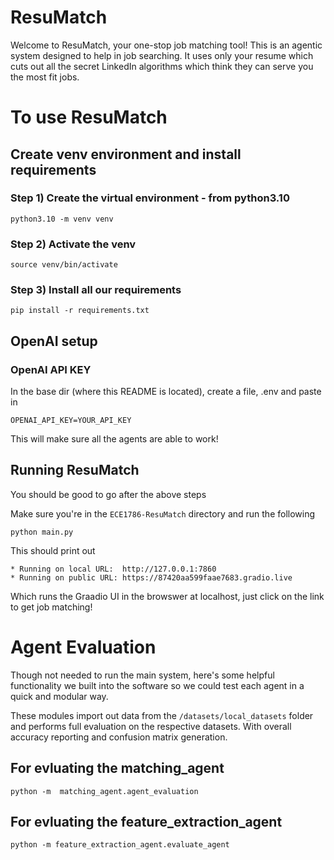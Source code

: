# ResuMatch

Welcome to ResuMatch, your one-stop job matching tool! This is an agentic system designed to help in job searching. It uses only your resume which cuts out all the secret LinkedIn algorithms which think they can serve you the most fit jobs.

# To use ResuMatch

## Create venv environment and install requirements

### Step 1) Create the virtual environment - from python3.10
```
python3.10 -m venv venv
```


### Step 2) Activate the venv
```
source venv/bin/activate 
```

### Step 3) Install all our requirements
```
pip install -r requirements.txt
```

## OpenAI setup

### OpenAI API KEY

In the base dir (where this README is located), create a file, .env and paste in

```
OPENAI_API_KEY=YOUR_API_KEY
```
This will make sure all the agents are able to work!


## Running ResuMatch

You should be good to go after the above steps

Make sure you're in the `ECE1786-ResuMatch` directory and run the following

```
python main.py
```

This should print out

```
* Running on local URL:  http://127.0.0.1:7860
* Running on public URL: https://87420aa599faae7683.gradio.live
```

Which runs the Graadio UI in the browswer at localhost, just click on the link to get job matching!


# Agent Evaluation

Though not needed to run the main system, here's some helpful functionality we built into the software so we could test each agent in a quick and modular way.

These modules import out data from the `/datasets/local_datasets` folder and performs full evaluation on the respective datasets. With overall accuracy reporting and confusion matrix generation.

## For evluating the matching_agent
```
python -m  matching_agent.agent_evaluation
```

## For evluating the feature_extraction_agent
```
python -m feature_extraction_agent.evaluate_agent
```


